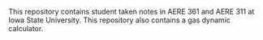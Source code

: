 This repository contains student taken notes in AERE 361 and AERE 311 at Iowa State University. This repository also contains a gas dynamic calculator. 
